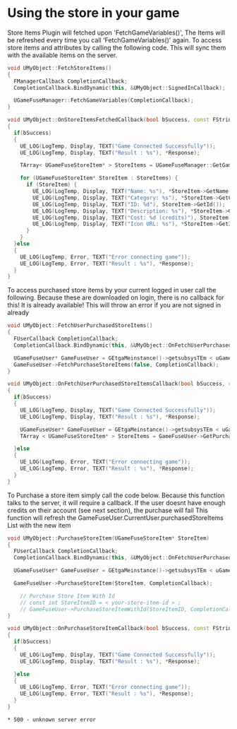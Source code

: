 # Using the store in your game

Store Items Plugin will fetched upon 'FetchGameVariables()', The Items will be refreshed every time you call 'FetchGameVariables()' again. To access store items and attributes by calling the following code. This will sync them with the available items on the server.

```cpp
void UMyObject::FetchStoreItems()
{
  FManagerCallback CompletionCallback;
  CompletionCallback.BindDynamic(this, &UMyObject::SignedInCallback);

  UGameFuseManager::FetchGameVariables(CompletionCallback);
}

void UMyObject::OnStoreItemsFetchedCallback(bool bSuccess, const FString& Response)
{
  if(bSuccess)
  {
    UE_LOG(LogTemp, Display, TEXT("Game Connected Successfully"));
    UE_LOG(LogTemp, Display, TEXT("Result : %s"), *Response);

    TArray< UGameFuseStoreItem* > StoreItems = UGameFuseManager::GetGameStoreItems();

    for (UGameFuseStoreItem* StoreItem : StoreItems) {
      if (StoreItem) {
        UE_LOG(LogTemp, Display, TEXT("Name: %s"), *StoreItem->GetName());
        UE_LOG(LogTemp, Display, TEXT("Category: %s"), *StoreItem->GetCategory());
        UE_LOG(LogTemp, Display, TEXT("ID: %d"), StoreItem->GetId());
        UE_LOG(LogTemp, Display, TEXT("Description: %s"), *StoreItem->GetDescription());
        UE_LOG(LogTemp, Display, TEXT("Cost: %d (credits)"), StoreItem->GetCost());
        UE_LOG(LogTemp, Display, TEXT("Icon URL: %s"), *StoreItem->GetIconUrl());
      }
    }
  }else
  {
    UE_LOG(LogTemp, Error, TEXT("Error connecting game"));
    UE_LOG(LogTemp, Error, TEXT("Result : %s"), *Response);
  }
}

```

To access purchased store items by your current logged in user call the following. Because these are downloaded on login, there is no callback for this! It is already available! This will throw an error if you are not signed in already

```cpp
void UMyObject::FetchUserPurchasedStoreItems()
{
  FUserCallback CompletionCallback;
  CompletionCallback.BindDynamic(this, &UMyObject::OnFetchUserPurchasedStoreItemsCallback);

  UGameFuseUser* GameFuseUser = GEtgaMeinstance()->getsubsysTEm < uGameFuseuser > ();
  GameFuseUser->FetchPurchaseStoreItems(false, CompletionCallback);
}

void UMyObject::OnFetchUserPurchasedStoreItemsCallback(bool bSuccess, const FString& Response)
{
  if(bSuccess)
  {
    UE_LOG(LogTemp, Display, TEXT("Game Connected Successfully"));
    UE_LOG(LogTemp, Display, TEXT("Result : %s"), *Response);

    UGameFuseUser* GameFuseUser = GEtgaMeinstance()->getsubsysTEm < uGameFuseuser > ();
    TArray < UGameFuseStoreItem* > StoreItems = GameFuseUser->GetPurchasedStoreItems();

  }else
  {
    UE_LOG(LogTemp, Error, TEXT("Error connecting game"));
    UE_LOG(LogTemp, Error, TEXT("Result : %s"), *Response);
  }
}

```

To Purchase a store item simply call the code below. Because this function talks to the server, it will require a callback. If the user doesnt have enough credits on their account (see next section), the purchase will fail This function will refresh the GameFuseUser.CurrentUser.purchasedStoreItems List with the new item

```cpp
void UMyObject::PurchaseStoreItem(UGameFuseStoreItem* StoreItem)
{
  FUserCallback CompletionCallback;
  CompletionCallback.BindDynamic(this, &UMyObject::OnFetchUserPurchasedStoreItemsCallback);

  UGameFuseUser* GameFuseUser = GEtgaMeinstance()->getsubsysTEm < uGameFuseuser > ();

  GameFuseUser->PurchaseStoreItem(StoreItem, CompletionCallback);

	// Purchase Store Item With Id
	// const int StoreItemID = < your-store-item-id > ;
	// GameFuseUser->PurchaseStoreItemWithId(StoreItemID, CompletionCallback);
}

void UMyObject::OnPurchaseStoreItemCallback(bool bSuccess, const FString& Response)
{
  if(bSuccess)
  {
    UE_LOG(LogTemp, Display, TEXT("Game Connected Successfully"));
    UE_LOG(LogTemp, Display, TEXT("Result : %s"), *Response);

  }else
  {
    UE_LOG(LogTemp, Error, TEXT("Error connecting game"));
    UE_LOG(LogTemp, Error, TEXT("Result : %s"), *Response);
  }
}

```

```
* 500 - unknown server error
```